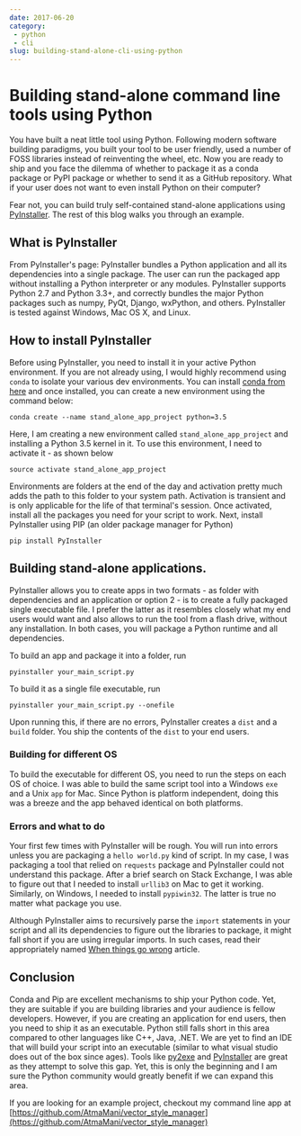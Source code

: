 ```yaml
---
date: 2017-06-20
category:
 - python
 - cli
slug: building-stand-alone-cli-using-python
---
```


# Building stand-alone command line tools using Python

You have built a neat little tool using Python. Following modern software building paradigms, you built your tool to be user friendly, used a number of FOSS libraries instead of reinventing the wheel, etc. Now you are ready to ship and you face the dilemma of whether to package it as a conda package or PyPI package or whether to send it as a GitHub repository. What if your user does not want to even install Python on their computer?

<!-- more -->

Fear not, you can build truly self-contained stand-alone applications using [PyInstaller](https://pyinstaller.readthedocs.io). The rest of this blog walks you through an example.

## What is PyInstaller
From PyInstaller's page: 
	PyInstaller bundles a Python application and all its dependencies into a single package. The user can run the packaged app without installing a Python interpreter or any modules. PyInstaller supports Python 2.7 and Python 3.3+, and correctly bundles the major Python packages such as numpy, PyQt, Django, wxPython, and others. PyInstaller is tested against Windows, Mac OS X, and Linux.

## How to install PyInstaller
Before using PyInstaller, you need to install it in your active Python environment. If you are not already using, I would highly recommend using `conda` to isolate your various dev environments. You can install [conda from here](https://conda.anaconda.org) and once installed, you can create a new environment using the command below:

```
conda create --name stand_alone_app_project python=3.5
```
Here, I am creating a new environment called `stand_alone_app_project` and installing a Python 3.5 kernel in it. To use this environment, I need to activate it - as shown below
```
source activate stand_alone_app_project
```
Environments are folders at the end of the day and activation pretty much adds the path to this folder to your system path. Activation is transient and is only applicable for the life of that terminal's session. Once activated, install all the packages you need for your script to work. Next, install PyInstaller using PIP (an older package manager for Python)
```
pip install PyInstaller
```

## Building stand-alone applications.
PyInstaller allows you to create apps in two formats - as folder with dependencies and an application or option 2 - is to create a fully packaged single executable file. I prefer the latter as it resembles closely what my end users would want and also allows to run the tool from a flash drive, without any installation. In both cases, you will package a Python runtime and all dependencies.

To build an app and package it into a folder, run
```
pyinstaller your_main_script.py
```
To build it as a single file executable, run
```
pyinstaller your_main_script.py --onefile
```
Upon running this, if there are no errors, PyInstaller creates a `dist` and a `build` folder. You ship the contents of the `dist` to your end users.

### Building for different OS
To build the executable for different OS, you need to run the steps on each OS of choice. I was able to build the same script tool into a Windows `exe` and a Unix `app` for Mac. Since Python is platform independent, doing this was a breeze and the app behaved identical on both platforms.

### Errors and what to do
Your first few times with PyInstaller will be rough. You will run into errors unless you are packaging a `hello world.py` kind of script. In my case, I was packaging a tool that relied on `requests` package and PyInstaller could not understand this package. After a brief search on Stack Exchange, I was able to figure out that I needed to install `urllib3` on Mac to get it working. Similarly, on Windows, I needed to install `pypiwin32`. The latter is true no matter what package you use.

Although PyInstaller aims to recursively parse the `import` statements in your script and all its dependencies to figure out the libraries to package, it might fall short if you are using irregular imports. In such cases, read their appropriately named [When things go wrong](https://pyinstaller.readthedocs.io/en/stable/when-things-go-wrong.html) article.

## Conclusion
Conda and Pip are excellent mechanisms to ship your Python code. Yet, they are suitable if you are building libraries and your audience is fellow developers. However, if you are creating an application for end users, then you need to ship it as an executable. Python still falls short in this area compared to other languages like C++, Java, .NET. We are yet to find an IDE that will build your script into an executable (similar to what visual studio does out of the box since ages). Tools like [py2exe](http://www.py2exe.org/) and [PyInstaller](https://pyinstaller.readthedocs.io/) are great as they attempt to solve this gap. Yet, this is only the beginning and I am sure the Python community would greatly benefit if we can expand this area.

If you are looking for an example project, checkout my command line app at [https://github.com/AtmaMani/vector_style_manager](https://github.com/AtmaMani/vector_style_manager)
